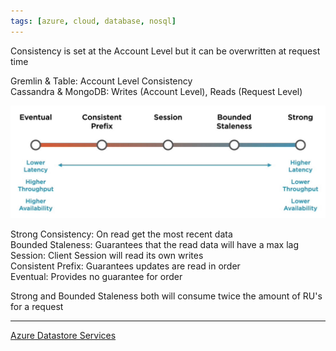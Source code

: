 ```yaml
---
tags: [azure, cloud, database, nosql]
---
```


Consistency is set at the Account Level but it can be overwritten at request time

Gremlin & Table: Account Level Consistency  
Cassandra & MongoDB: Writes (Account Level), Reads (Request Level)

![Cosmos DB Consistency Levels|600](../../images/cosmos-db-consistency-levels.png)

Strong Consistency: On read get the most recent data  
Bounded Staleness: Guarantees that the read data will have a max lag  
Session: Client Session will read its own writes  
Consistent Prefix: Guarantees updates are read in order  
Eventual: Provides no guarantee for order

Strong and Bounded Staleness both will consume twice the amount of RU's for a request

---

[Azure Datastore Services](../Azure%20Datastore%20Services.md)
